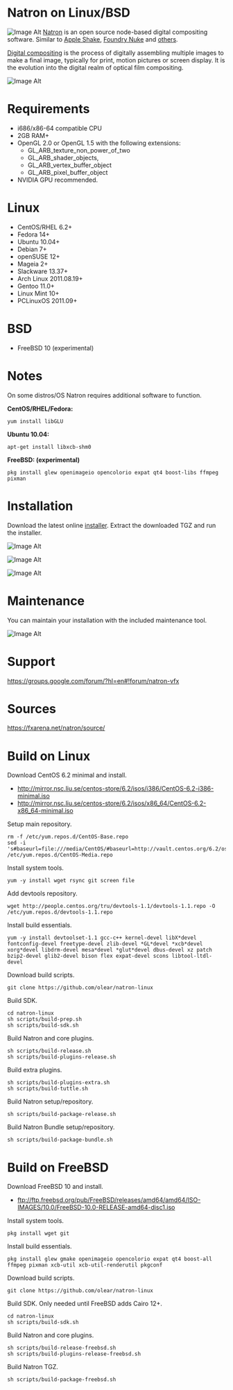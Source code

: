 Natron on Linux/BSD
===================
![Image Alt](https://github.com/olear/natron-linux/raw/master/misc/natron-screenshot-01.png)
[Natron](http://natron.inria.fr/) is an open source node-based digital compositing software. Similar to [Apple Shake](http://en.wikipedia.org/wiki/Apple_shake), [Foundry Nuke](http://en.wikipedia.org/wiki/Nuke_%28software%29) and [others](http://en.wikipedia.org/wiki/Category:Compositing_software).

[Digital compositing](http://en.wikipedia.org/wiki/Digital_compositing) is the process of digitally assembling multiple images to make a final image, typically for print, motion pictures or screen display. It is the evolution into the digital realm of optical film compositing.

![Image Alt](https://github.com/olear/natron-linux/raw/master/misc/natron-screenshot-02.png)

Requirements
============

 - i686/x86-64 compatible CPU
 - 2GB RAM+
 - OpenGL 2.0 or OpenGL 1.5 with the following extensions:
   - GL_ARB_texture_non_power_of_two
   - GL_ARB_shader_objects,
   - GL_ARB_vertex_buffer_object
   - GL_ARB_pixel_buffer_object
 - NVIDIA GPU recommended.


Linux
=====

 - CentOS/RHEL 6.2+
 - Fedora 14+
 - Ubuntu 10.04+
 - Debian 7+
 - openSUSE 12+
 - Mageia 2+
 - Slackware 13.37+
 - Arch Linux 2011.08.19+
 - Gentoo 11.0+
 - Linux Mint 10+
 - PCLinuxOS 2011.09+

BSD
===

 - FreeBSD 10 (experimental)


Notes
=====

On some distros/OS Natron requires additional software to function.

**CentOS/RHEL/Fedora:**

```
yum install libGLU
```

**Ubuntu 10.04:**

```
apt-get install libxcb-shm0
```

**FreeBSD: (experimental)**

```
pkg install glew openimageio opencolorio expat qt4 boost-libs ffmpeg pixman
```

Installation
============
Download the latest online [installer](https://fxarena.net/natron/Linux64/Natron-0.9-Online-Setup-Linux64.tgz). Extract the downloaded TGZ and run the installer.

![Image Alt](https://github.com/olear/natron-linux/raw/master/misc/natron-install-00.png)

![Image Alt](https://github.com/olear/natron-linux/raw/master/misc/natron-install-01.png)

![Image Alt](https://github.com/olear/natron-linux/raw/master/misc/natron-install-09.png)

Maintenance
===========

You can maintain your installation with the included maintenance tool.

![Image Alt](https://github.com/olear/natron-linux/raw/master/misc/natron-install-08.png)

Support
=======

https://groups.google.com/forum/?hl=en#!forum/natron-vfx

Sources
=======

https://fxarena.net/natron/source/

Build on Linux
==============

Download CentOS 6.2 minimal and install.

 * http://mirror.nsc.liu.se/centos-store/6.2/isos/i386/CentOS-6.2-i386-minimal.iso
 * http://mirror.nsc.liu.se/centos-store/6.2/isos/x86_64/CentOS-6.2-x86_64-minimal.iso

Setup main repository.

```
rm -f /etc/yum.repos.d/CentOS-Base.repo
sed -i 's#baseurl=file:///media/CentOS/#baseurl=http://vault.centos.org/6.2/os/$basearch/#;s/enabled=0/enabled=1/;s/gpgcheck=1/gpgcheck=0/;/file:/d' /etc/yum.repos.d/CentOS-Media.repo
```

Install system tools.

```
yum -y install wget rsync git screen file
```

Add devtools repository.

```
wget http://people.centos.org/tru/devtools-1.1/devtools-1.1.repo -O /etc/yum.repos.d/devtools-1.1.repo
```

Install build essentials.

```
yum -y install devtoolset-1.1 gcc-c++ kernel-devel libX*devel fontconfig-devel freetype-devel zlib-devel *GL*devel *xcb*devel xorg*devel libdrm-devel mesa*devel *glut*devel dbus-devel xz patch bzip2-devel glib2-devel bison flex expat-devel scons libtool-ltdl-devel
```

Download build scripts.

```
git clone https://github.com/olear/natron-linux
```

Build SDK.

```
cd natron-linux
sh scripts/build-prep.sh
sh scripts/build-sdk.sh
```

Build Natron and core plugins.

```
sh scripts/build-release.sh
sh scripts/build-plugins-release.sh
```

Build extra plugins.

```
sh scripts/build-plugins-extra.sh
sh scripts/build-tuttle.sh
```

Build Natron setup/repository.

```
sh scripts/build-package-release.sh
```

Build Natron Bundle setup/repository.

```
sh scripts/build-package-bundle.sh
```

Build on FreeBSD
================

Download FreeBSD 10 and install.

 * ftp://ftp.freebsd.org/pub/FreeBSD/releases/amd64/amd64/ISO-IMAGES/10.0/FreeBSD-10.0-RELEASE-amd64-disc1.iso

Install system tools.

```
pkg install wget git
```

Install build essentials.

```
pkg install glew gmake openimageio opencolorio expat qt4 boost-all ffmpeg pixman xcb-util xcb-util-renderutil pkgconf
```

Download build scripts.

```
git clone https://github.com/olear/natron-linux
```

Build SDK. Only needed until FreeBSD adds Cairo 12+.

```
cd natron-linux
sh scripts/build-sdk.sh
```

Build Natron and core plugins.

```
sh scripts/build-release-freebsd.sh
sh scripts/build-plugins-release-freebsd.sh
```

Build Natron TGZ.

```
sh scripts/build-package-freebsd.sh
```

